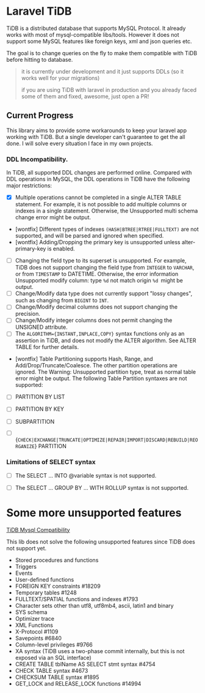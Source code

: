 # Laravel TiDB

TiDB is a distributed database that supports MySQL Protocol. It already works with most of mysql-compatible libs/tools. 
However it does not support some MySQL features like foreign keys, xml and json queries etc. 

The goal is to change queries on the fly to make them compatible with TiDB before hitting to database.

> it is currently under development and it just supports DDLs (so it works well for your migrations) 
> 
> if you are using TiDB with laravel in production and you already faced some of them and fixed, awesome, just open a PR!


## Current Progress
This library aims to provide some workarounds to keep your laravel app working with TiDB. But a single developer can't guarantee to get the all done. 
I will solve every situation I face in my own projects.

### DDL Incompatibility.
In TiDB, all supported DDL changes are performed online. Compared with DDL operations in MySQL, the DDL operations in TiDB have the following major restrictions:

- [x] Multiple operations cannot be completed in a single ALTER TABLE statement. For example, it is not possible to add multiple columns or indexes in a single statement. Otherwise, the Unsupported multi schema change error might be output.
- [wontfix] Different types of indexes `(HASH|BTREE|RTREE|FULLTEXT)` are not supported, and will be parsed and ignored when specified.
- [wontfix] Adding/Dropping the primary key is unsupported unless alter-primary-key is enabled.
- [ ] Changing the field type to its superset is unsupported. For example, TiDB does not support changing the field type from `INTEGER` to `VARCHAR`, or from `TIMESTAMP` to DATETIME. Otherwise, the error information Unsupported modify column: type `%d` not match origin `%d `might be output.
- [ ] Change/Modify data type does not currently support "lossy changes", such as changing from `BIGINT` to `INT`.
- [ ] Change/Modify decimal columns does not support changing the precision.
- [ ] Change/Modify integer columns does not permit changing the UNSIGNED attribute.
- [ ] The `ALGORITHM={INSTANT,INPLACE,COPY}` syntax functions only as an assertion in TiDB, and does not modify the ALTER algorithm. See ALTER TABLE for further details.
- [wontfix] Table Partitioning supports Hash, Range, and Add/Drop/Truncate/Coalesce. The other partition operations are ignored. The Warning: Unsupported partition type, treat as normal table error might be output. The following Table Partition syntaxes are not supported:
- [ ] PARTITION BY LIST
- [ ] PARTITION BY KEY
- [ ] SUBPARTITION
- [ ] {`CHECK|EXCHANGE|TRUNCATE|OPTIMIZE|REPAIR|IMPORT|DISCARD|REBUILD|REORGANIZE`} PARTITION



### Limitations of SELECT syntax
- [ ] The SELECT ... INTO @variable syntax is not supported.
- [ ] The SELECT ... GROUP BY ... WITH ROLLUP syntax is not supported.




# Some more unsupported features

[TiDB Mysql Compatibility](https://docs.pingcap.com/tidb/v3.0/mysql-compatibility)

This lib does not solve the following unsupported features since TiDB does not support yet. 

- Stored procedures and functions
- Triggers
- Events
- User-defined functions
- FOREIGN KEY constraints #18209
- Temporary tables #1248
- FULLTEXT/SPATIAL functions and indexes #1793
- Character sets other than utf8, utf8mb4, ascii, latin1 and binary
- SYS schema
- Optimizer trace
- XML Functions
- X-Protocol #1109
- Savepoints #6840
- Column-level privileges #9766
- XA syntax (TiDB uses a two-phase commit internally, but this is not exposed via an SQL interface)
- CREATE TABLE tblName AS SELECT stmt syntax #4754
- CHECK TABLE syntax #4673
- CHECKSUM TABLE syntax #1895
- GET_LOCK and RELEASE_LOCK functions #14994